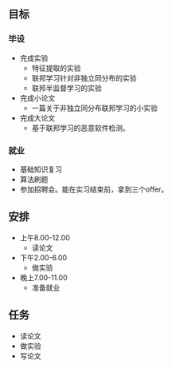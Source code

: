 
## 目标
### 毕设

* 完成实验
  * 特征提取的实验
  * 联邦学习针对非独立同分布的实验
  * 联邦半监督学习的实验
* 完成小论文
  * 一篇关于非独立同分布联邦学习的小实验
* 完成大论文
  * 基于联邦学习的恶意软件检测。


### 就业

* 基础知识复习
* 算法刷题
* 参加招聘会。能在实习结束前，拿到三个offer。




## 安排

* 上午8.00-12.00
  * 读论文
* 下午2.00-6.00 
  * 做实验
* 晚上7.00-11.00 
  * 准备就业


## 任务
* 读论文
* 做实验
* 写论文